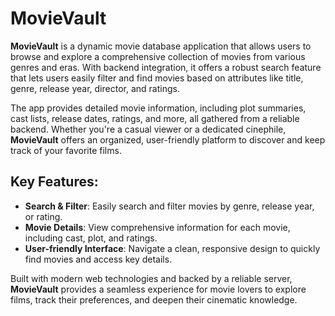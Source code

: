 # MovieVault

**MovieVault** is a dynamic movie database application that allows users to browse and explore a comprehensive collection of movies from various genres and eras. With backend integration, it offers a robust search feature that lets users easily filter and find movies based on attributes like title, genre, release year, director, and ratings.

The app provides detailed movie information, including plot summaries, cast lists, release dates, ratings, and more, all gathered from a reliable backend. Whether you're a casual viewer or a dedicated cinephile, **MovieVault** offers an organized, user-friendly platform to discover and keep track of your favorite films.

## Key Features:
- **Search & Filter**: Easily search and filter movies by genre, release year, or rating.
- **Movie Details**: View comprehensive information for each movie, including cast, plot, and ratings.
- **User-friendly Interface**: Navigate a clean, responsive design to quickly find movies and access key details.

Built with modern web technologies and backed by a reliable server, **MovieVault** provides a seamless experience for movie lovers to explore films, track their preferences, and deepen their cinematic knowledge.

